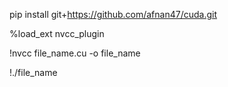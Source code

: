 pip install git+https://github.com/afnan47/cuda.git

%load_ext nvcc_plugin

!nvcc file_name.cu -o file_name

!./file_name
